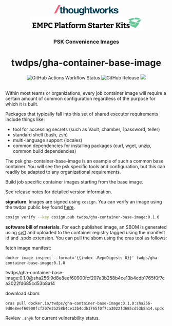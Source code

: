<div align="center">
	<p>
		<img alt="Thoughtworks Logo" src="https://raw.githubusercontent.com/ThoughtWorks-DPS/static/master/thoughtworks_flamingo_wave.png?sanitize=true" width=200 />
    <br />
		<img alt="DPS Title" src="https://raw.githubusercontent.com/ThoughtWorks-DPS/static/master/EMPCPlatformStarterKitsImage.png" width=350/>
	</p>
  <h3>PSK Convenience Images</h3>
  <h1>twdps/gha-container-base-image</h1>
  <img alt="GitHub Actions Workflow Status" src="https://img.shields.io/github/actions/workflow/status/ThoughtWorks-DPS/gha-container-base-image/.github%2Fworkflows%2Fdevelopment-build.yaml"> <img alt="GitHub Release" src="https://img.shields.io/github/v/release/ThoughtWorks-DPS/gha-container-base-image"> <a href="https://opensource.org/licenses/MIT"><img src="https://img.shields.io/badge/license-MIT-blue.svg"></a>
</div>
<br />

Within most teams or organizations, every job container image will require a certain amount of common configuration regardless of the purpose for which it is built.  

Packages that typically fall into this set of shared executor requirements include things like:  
- tool for accessing secrets (such as Vault, chamber, 1password, teller)  
- standard shell (bash, zsh)  
- multi-language support (locales)  
- common dependencies for installing packages (curl, wget, unzip, common build dependencies)

The psk gha-container-base-image is an example of such a common base container. You will see the psk specific tools and configuration, but this can readily be adapted to any organizational requirements.  

Build job specific container images starting from the base image.  

See release notes for detailed version information.  

**signature**. Images are signed using `cosign`. You can verify an image using the twdps public key found [here](https://raw.githubusercontent.com/ThoughtWorks-DPS/static/master/cosign.pub).  
```bash
cosign verify --key cosign.pub twdps/gha-container-base-image:0.1.0
```  

**software bill of materials**. For each published image, an SBOM is generated using [syft](https://github.com/anchore/syft) and uploaded to the container registry tagged using the manifest id and .spdx extension. You can pull the sbom using the oras tool as follows:  

fetch image manifest:  
```
docker image inspect --format='{{index .RepoDigests 0}}' twdps/gha-container-base-image:0.1.0
```
twdps/gha-container-base-image:0.1.0@sha256:9d8e8eef60900fcf207e3b258b4ce13b4cdb1765f0f7ca3022fd685cd53b8a14

download sbom:  
```
oras pull docker.io/twdps/gha-container-base-image:0.1.0:sha256-9d8e8eef60900fcf207e3b258b4ce13b4cdb1765f0f7ca3022fd685cd53b8a14.spdx
```
Review `.snyk` for current vulnerability status.  
